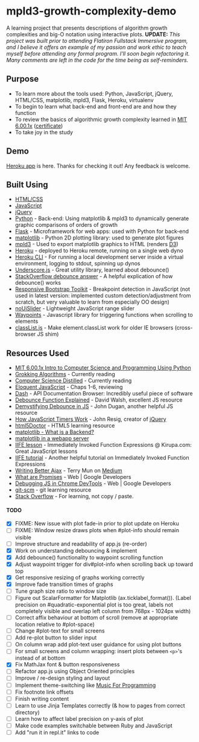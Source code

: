 # mpld3-growth-complexity-demo

A learning project that presents descriptions of algorithm growth complexities and big-O notation using interactive plots. __UPDATE:__ _This project was built prior to attending Flatiron Fullstack Immersive program, and I believe it offers an example of my passion and work ethic to teach myself before attending any formal program. I'll soon begin refactoring it. Many comments are left in the code for the time being as self-reminders._

## Purpose

* To learn more about the tools used: Python, JavaScript, jQuery, HTML/CSS, matplotlib, mpld3, Flask, Heroku, virtualenv
* To begin to learn what back-end and front-end are and how they function
* To review the basics of algorithmic growth complexity learned in [MIT 6.00.1x](https://www.edx.org/course/introduction-computer-science-mitx-6-00-1x-9) ([certificate](https://courses.edx.org/certificates/be5594d409634b2fb9bbf9b668939c47))
* To take joy in the study

## Demo

[Heroku app](https://mpld3-growth-complexity-demo.herokuapp.com) is here. Thanks for checking it out! Any feedback is welcome.

## Built Using

* [HTML/CSS](http://learn.shayhowe.com/html-css/)
* [JavaScript](https://developer.mozilla.org/en-US/docs/Web/JavaScript)
* [jQuery](https://jquery.com/)
* [Python](https://www.python.org) - Back-end: Using matplotlib & mpld3 to dynamically generate graphic comparisons of orders of growth
* [Flask](http://flask.pocoo.org/) - Microframework for web apps: used with Python for back-end
* [matplotlib](http://matplotlib.org/) - Python 2D plotting library: used to generate plot figures
* [mpld3](http://mpld3.github.io/) - Used to export matplotlib graphics to HTML (renders [D3](https://d3js.org/))
* [Heroku](https://devcenter.heroku.com/) - deployed to Heroku remote, running on a single web dyno
* [Heroku CLI](https://devcenter.heroku.com/articles/heroku-cli) - For running a local development server inside a virtual environment, logging to stdout, spinning up dynos
* [Underscore.js](underscorejs.org) - Great utility library, learned about debounce()
* [StackOverflow debounce answer](http://stackoverflow.com/questions/24004791/can-someone-explain-the-debounce-function-in-javascript) - A helpful explication of how debounce() works
* [Responsive Bootstrap Toolkit](https://github.com/maciej-gurban/responsive-bootstrap-toolkit) - Breakpoint detection in JavaScript (not used in latest version: implemented custom detection/adjustment from scratch, but very valuable to learn from especially OO design)
* [noUiSlider](https://refreshless.com/nouislider/) - Lightweight JavaScript range slider
* [Waypoints](http://imakewebthings.com/waypoints/) - Javascript library for triggering functions when scrolling to elements
* [classList.js](https://github.com/eligrey/classList.js) - Make element.classList work for older IE browsers (cross-browser JS shim)

## Resources Used

* [MIT 6.00.1x Intro to Computer Science and Programming Using Python](https://www.edx.org/course/introduction-computer-science-mitx-6-00-1x-9)
* [Grokking Algorithms](https://www.manning.com/books/grokking-algorithms) - Currently reading
* [Computer Science Distilled](https://leanpub.com/computer-science-distilled) - Currently reading
* [Eloquent JavaScript](eloquentjavascript.net) - Chaps 1-6, reviewing
* [Dash](https://kapeli.com/dash) - API Documentation Browser: Incredibly useful piece of software
* [Debounce Function Explained](https://davidwalsh.name/javascript-debounce-function) - David Walsh, excellent JS resource
* [Demystifying Debounce in JS](https://john-dugan.com/javascript-debounce/) - John Dugan, another helpful JS resource
* [How JavaScript Timers Work](http://ejohn.org/blog/how-javascript-timers-work/) - John Resig, creator of [jQuery](https://jquery.com)
* [html5Doctor](http://html5doctor.com/) - HTML5 learning resource
* [matplotlib - What is a Backend?](http://matplotlib.org/faq/usage_faq.html#what-is-a-backend)
* [matplotlib in a webapp server](http://matplotlib.org/faq/howto_faq.html#matplotlib-in-a-web-application-server)
* [IIFE lesson](https://www.kirupa.com/html5/immediately_invoked_function_expressions_iife.htm) - Immediately Invoked Function Expressions @ Kirupa.com: Great JavaScript lessons
* [IIFE tutorial](http://www.tutorialsteacher.com/javascript/immediately-invoked-function-expression-iife) - Another helpful tutorial on Immediately Invoked Function Expressions
* [Writing Better Ajax](https://medium.com/coding-design/writing-better-ajax-8ee4a7fb95f#.wkx1uei9f) - Terry Mun on [Medium](https://medium.com)
* [What are Promises](https://developers.google.com/web/fundamentals/getting-started/primers/promises) - Web | Google Developers
* [Debugging JS in Chrome DevTools](https://developers.google.com/web/tools/chrome-devtools/javascript/) - Web | Google Developers
* [git-scm](https://git-scm.com) - git learning resource
* [Stack Overflow](stackoverflow.com) - For learning, not copy / paste.

#### TODO

- [X] FIXME: New issue with plot fade-in prior to plot update on Heroku
- [ ] FIXME: Window resize draws plots when #plot-info should remain visible
- [ ] Improve structure and readability of app.js (re-order)
- [X] Work on understanding debouncing & implement
- [X] Add debounce() functionality to waypoint scrolling function
- [X] Adjust waypoint trigger for div#plot-info when scrolling back up toward top
- [X] Get responsive resizing of graphs working correctly
- [X] Improve fade transition times of graphs
- [ ] Tune graph size ratio to window size
- [ ] Figure out ScalarFormatter for Matplotlib (ax.ticklabel_format()).
(Label precision on #quadratic-exponential plot is too great, labels not completely visible and overlap left column from 768px - 1024px width)
- [ ] Correct affix behaviour at bottom of scroll
(remove at appropriate location relative to #plot-space)
- [ ] Change #plot-text for small screens
- [ ] Add re-plot button to slider input
- [ ] On column wrap add plot-text user guidance for using plot buttons
- [ ] For small screens and column wrapping: insert plots between `<p>`'s instead of at bottom
- [X] Fix MathJax font & button responsiveness
- [ ] Refactor app.js using Object Oriented principles
- [ ] Improve / re-design styling and layout
- [ ] Implement theme-switching like [Music For Programming](https://musicforprogramming.net/)
- [ ] Fix footnote link offsets
- [ ] Finish writing content
- [ ] Learn to use Jinja Templates correctly (& how to  pages from correct directory)
- [ ] Learn how to affect label precision on y-axis of plot
- [ ] Make code examples switchable between Ruby and JavaScript
- [ ] Add "run it in repl.it" links to code